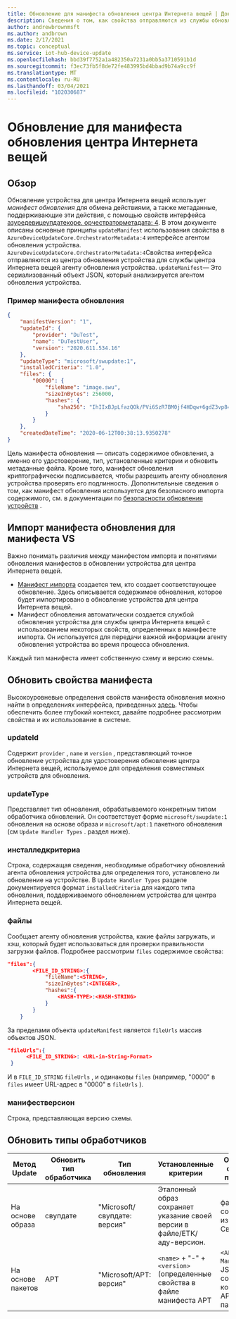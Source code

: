 ```yaml
---
title: Обновление для манифеста обновления центра Интернета вещей | Документация Майкрософт
description: Сведения о том, как свойства отправляются из службы обновления устройств на устройство во время обновления
author: andrewbrownmsft
ms.author: andbrown
ms.date: 2/17/2021
ms.topic: conceptual
ms.service: iot-hub-device-update
ms.openlocfilehash: bbd39f7752a1a482350a7231a0bb5a3710591b1d
ms.sourcegitcommit: f3ec73fb5f8de72fe483995bd4bbad9b74a9cc9f
ms.translationtype: MT
ms.contentlocale: ru-RU
ms.lasthandoff: 03/04/2021
ms.locfileid: "102030687"
---
```

# <a name="device-update-for-iot-hub-update-manifest"></a>Обновление для манифеста обновления центра Интернета вещей

## <a name="overview"></a>Обзор

Обновление устройства для центра Интернета вещей использует _манифест обновления_ для обмена действиями, а также метаданные, поддерживающие эти действия, с помощью свойств интерфейса [азуредевицеупдатекоре. орчестраторметадата: 4](./device-update-plug-and-play.md).
В этом документе описаны основные принципы `updateManifest` использования свойства в `AzureDeviceUpdateCore.OrchestratorMetadata:4` интерфейсе агентом обновления устройства. `AzureDeviceUpdateCore.OrchestratorMetadata:4`Свойства интерфейса отправляются из центра обновления устройства для службы центра Интернета вещей агенту обновления устройства. `updateManifest`— Это сериализованный объект JSON, который анализируется агентом обновления устройства.

### <a name="an-example-update-manifest"></a>Пример манифеста обновления

```JSON
{
    "manifestVersion": "1",
    "updateId": {
        "provider": "DuTest",
        "name": "DuTestUser",
        "version": "2020.611.534.16"
    },
    "updateType": "microsoft/swupdate:1",
    "installedCriteria": "1.0",
    "files": {
        "00000": {
            "fileName": "image.swu",
            "sizeInBytes": 256000,
            "hashes": {
                "sha256": "IhIIxBJpLfazQOk/PVi6SzR7BM0jf4HDqw+6gdZ3vp8="
            }
        }
    },
    "createdDateTime": "2020-06-12T00:38:13.9350278"
}
```

Цель манифеста обновления — описать содержимое обновления, а именно его удостоверение, тип, установленные критерии и обновить метаданные файла. Кроме того, манифест обновления криптографически подписывается, чтобы разрешить агенту обновления устройства проверять его подлинность. Дополнительные сведения о том, как манифест обновления используется для безопасного импорта содержимого, см. в документации по [безопасности обновления устройств](./device-update-security.md) .

## <a name="import-manifest-vs-update-manifest"></a>Импорт манифеста обновления для манифеста VS

Важно понимать различия между манифестом импорта и понятиями обновления манифестов в обновлении устройства для центра Интернета вещей. 
* [Манифест импорта](./import-concepts.md) создается тем, кто создает соответствующее обновление. Здесь описывается содержимое обновления, которое будет импортировано в обновление устройства для центра Интернета вещей. 
* Манифест обновления автоматически создается службой обновления устройства для службы центра Интернета вещей с использованием некоторых свойств, определенных в манифесте импорта. Он используется для передачи важной информации агенту обновления устройства во время процесса обновления. 

Каждый тип манифеста имеет собственную схему и версию схемы.

## <a name="update-manifest-properties"></a>Обновить свойства манифеста

Высокоуровневые определения свойств манифеста обновления можно найти в определениях интерфейса, приведенных [здесь](./device-update-plug-and-play.md). Чтобы обеспечить более глубокий контекст, давайте подробнее рассмотрим свойства и их использование в системе.

### <a name="updateid"></a>updateId

Содержит `provider` , `name` и `version` , представляющий точное обновление устройства для удостоверения обновления центра Интернета вещей, используемое для определения совместимых устройств для обновления.

### <a name="updatetype"></a>updateType

Представляет тип обновления, обрабатываемого конкретным типом обработчика обновлений. Он соответствует форме `microsoft/swupdate:1` обновления на основе образа и `microsoft/apt:1` пакетного обновления (см `Update Handler Types` . раздел ниже).

### <a name="installedcriteria"></a>инсталледкритериа

Строка, содержащая сведения, необходимые обработчику обновлений агента обновления устройства для определения того, установлено ли обновление на устройстве. В `Update Handler Types` разделе документируется формат `installedCriteria` для каждого типа обновления, поддерживаемого обновлением устройства для центра Интернета вещей.

### <a name="files"></a>файлы

Сообщает агенту обновления устройства, какие файлы загружать, и хэш, который будет использоваться для проверки правильности загрузки файлов.
Подробнее рассмотрим `files` содержимое свойства:

```json
"files":{
        <FILE_ID_STRING>:{
            "fileName":<STRING>,
            "sizeInBytes":<INTEGER>,
            "hashes":{
                <HASH-TYPE>:<HASH-STRING>
            }
        }
    }
```

За пределами объекта `updateManifest` является `fileUrls` массив объектов JSON.

```json
"fileUrls":{
      <FILE_ID_STRING>: <URL-in-String-Format>
 }
```

И в `FILE_ID_STRING` `fileUrls` , и одинаковы `files` (например, "0000" в `files` имеет URL-адрес в "0000" в `fileUrls` ).

### <a name="manifestversion"></a>манифестверсион

Строка, представляющая версию схемы.

## <a name="update-handler-types"></a>Обновить типы обработчиков

|Метод Update|Обновить тип обработчика|Тип обновления|Установленные критерии|Ожидаемые файлы для публикации|
|-------------|-------------------|----------|-----------------|--------------|
|На основе образа|свупдате|"Microsoft/свупдате: версия"|Эталонный образ сохраняет указание своей версии в файле/ЕТК/аду-версион.  |файл. СВУ, содержащий изображение Свупдате|
|На основе пакетов|APT|"Microsoft/APT: версия"|`<name>` + "-" + `<version>` (определенные свойства в файле манифеста APT|`<APT Update Manifest>`. JSON, содержащий конфигурацию APT и список пакетов|

